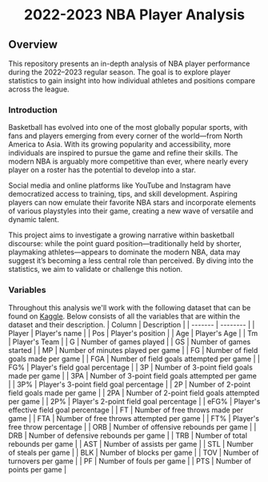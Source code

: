 # <p style = "text-align: center;"> **2022-2023 NBA Player Analysis** </p>
## **Overview**

This repository presents an in-depth analysis of NBA player performance during the 2022–2023 regular season. The goal is to explore player statistics to gain insight into how individual athletes and positions compare across the league.

### **Introduction**
Basketball has evolved into one of the most globally popular sports, with fans and players emerging from every corner of the world—from North America to Asia. With its growing popularity and accessibility, more individuals are inspired to pursue the game and refine their skills. The modern NBA is arguably more competitive than ever, where nearly every player on a roster has the potential to develop into a star.

Social media and online platforms like YouTube and Instagram have democratized access to training, tips, and skill development. Aspiring players can now emulate their favorite NBA stars and incorporate elements of various playstyles into their game, creating a new wave of versatile and dynamic talent.

This project aims to investigate a growing narrative within basketball discourse: while the point guard position—traditionally held by shorter, playmaking athletes—appears to dominate the modern NBA, data may suggest it’s becoming a less central role than perceived. By diving into the statistics, we aim to validate or challenge this notion.

### **Variables**
Throughout this analysis we'll work with the following dataset that can be found on [Kaggle](https://www.kaggle.com/datasets/vivovinco/20222023-nba-player-stats-regular). Below consists of all the variables that are within the dataset and their description.
| Column | Description |
| ------- | -------- |
| Player | Player's name |
| Pos | Player's position |
| Age | Player's Age |
| Tm | Player's Team |
| G | Number of games played |
| GS | Number of games started |
| MP | Number of minutes played per game |
| FG | Number of field goals made per game |
| FGA | Number of field goals attempted per game |
| FG% | Player's field goal percentage |
| 3P | Number of 3-point field goals made per game |
| 3PA | Number of 3-point field goals attempted per game |
| 3P% | Player's 3-point field goal percentage |
| 2P | Number of 2-point field goals made per game |
| 2PA | Number of 2-point field goals attempted per game |
| 2P% | Player's 2-point field goal percentage |
| eFG% | Player's effective field goal percentage |
| FT | Number of free throws made per game | 
| FTA | Number of free throws attempted per game |
| FT% | Player's free throw percentage |
| ORB | Number of offensive rebounds per game |
| DRB | Number of defensive rebounds per game |
| TRB | Number of total rebounds per game |
| AST | Number of assists per game |
| STL | Number of steals per game |
| BLK | Number of blocks per game |
| TOV | Number of turnovers per game |
| PF | Number of fouls per game |
| PTS | Number of points per game |


